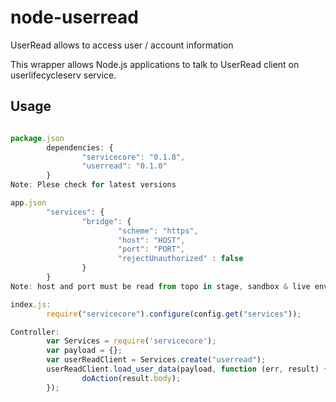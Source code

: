 # node-userread

UserRead allows to access user / account information

This wrapper allows Node.js applications to talk to UserRead client on userlifecycleserv service.

## Usage

```js

package.json
        dependencies: {
                "servicecore": "0.1.8",
                "userread": "0.1.0"
        }
Note: Plese check for latest versions

app.json
        "services": {
                "bridge": {
                        "scheme": "https",
                        "host": "HOST",
                        "port": "PORT",
                        "rejectUnauthorized" : false
                }
        }
Note: host and port must be read from topo in stage, sandbox & live environments

index.js:
        require("servicecore").configure(config.get("services"));

Controller:
        var Services = require('servicecore');
        var payload = {};
        var userReadClient = Services.create("userread");
        userReadClient.load_user_data(payload, function (err, result) {
                doAction(result.body);
        });

 ```
